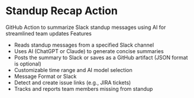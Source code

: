 # Standup Recap Action

GitHub Action to summarize Slack standup messages using AI for streamlined team updates
Features

- Reads standup messages from a specified Slack channel
- Uses AI (ChatGPT or Claude) to generate concise summaries
- Posts the summary to Slack or saves as a GitHub artifact (JSON format is optional)
- Customizable time range and AI model selection
- Message Format or Slack
- Detect and create issue links (e.g., JIRA tickets)
- Tracks and reports team members missing from standup
